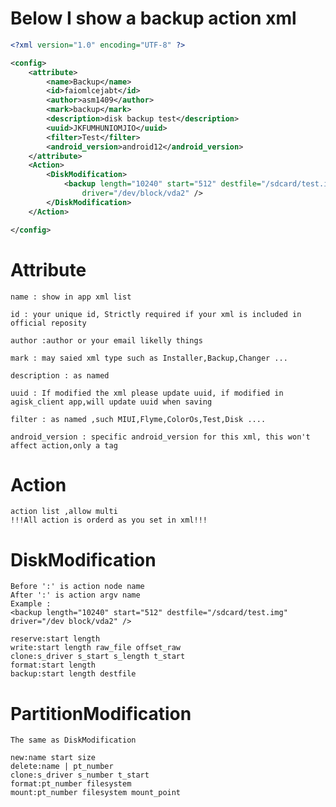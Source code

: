 # Below I show a backup action xml

``` xml
<?xml version="1.0" encoding="UTF-8" ?>

<config>
    <attribute>
        <name>Backup</name>
        <id>faiomlcejabt</id>
        <author>asm1409</author>
        <mark>backup</mark>
        <description>disk backup test</description>
        <uuid>JKFUMHUNIOMJIO</uuid>
        <filter>Test</filter>
        <android_version>android12</android_version>
    </attribute>
    <Action>
        <DiskModification>
            <backup length="10240" start="512" destfile="/sdcard/test.img"
                driver="/dev/block/vda2" />
        </DiskModification>
    </Action>

</config>

```

# Attribute
    name : show in app xml list

    id : your unique id, Strictly required if your xml is included in official reposity

    author :author or your email likelly things

    mark : may saied xml type such as Installer,Backup,Changer ...

    description : as named

    uuid : If modified the xml please update uuid, if modified in agisk_client app,will update uuid when saving

    filter : as named ,such MIUI,Flyme,ColorOs,Test,Disk ....

    android_version : specific android_version for this xml, this won't affect action,only a tag

# Action
    action list ,allow multi
    !!!All action is orderd as you set in xml!!!

# DiskModification
    Before ':' is action node name
    After ':' is action argv name
    Example : 
    <backup length="10240" start="512" destfile="/sdcard/test.img" driver="/dev block/vda2" />

    reserve:start length
    write:start length raw_file offset_raw
    clone:s_driver s_start s_length t_start
    format:start length
    backup:start length destfile
# PartitionModification
    The same as DiskModification

    new:name start size
    delete:name | pt_number
    clone:s_driver s_number t_start
    format:pt_number filesystem
    mount:pt_number filesystem mount_point